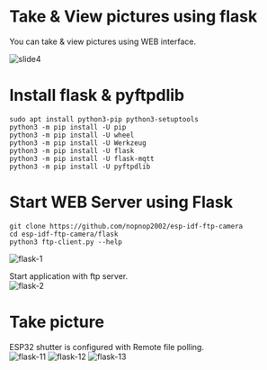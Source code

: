 # Take & View pictures using flask
You can take & view pictures using WEB interface.   

![slide4](https://user-images.githubusercontent.com/6020549/187102613-497a1ef5-5863-4011-aef6-399227576f43.JPG)

# Install flask & pyftpdlib
```
sudo apt install python3-pip python3-setuptools
python3 -m pip install -U pip
python3 -m pip install -U wheel
python3 -m pip install -U Werkzeug
python3 -m pip install -U flask
python3 -m pip install -U flask-mqtt
python3 -m pip install -U pyftpdlib
```

# Start WEB Server using Flask
```
git clone https://github.com/nopnop2002/esp-idf-ftp-camera
cd esp-idf-ftp-camera/flask
python3 ftp-client.py --help
```

![flask-1](https://user-images.githubusercontent.com/6020549/187102653-f30c4655-37ca-4db8-a926-e77a380cdc94.jpg)

Start application with ftp server.   
![flask-2](https://user-images.githubusercontent.com/6020549/187102655-d16c891e-fa84-4e9a-9771-73de524eb594.jpg)


# Take picture
ESP32 shutter is configured with Remote file polling.   
![flask-11](https://user-images.githubusercontent.com/6020549/187102690-e611e921-65da-4cea-bff7-16cc2b0d15cd.jpg)
![flask-12](https://user-images.githubusercontent.com/6020549/187102694-920040c2-a333-43ed-97ad-1978c00ddbac.jpg)
![flask-13](https://user-images.githubusercontent.com/6020549/187102696-d95ce0ab-211d-4196-85c1-dc92c7d6a101.jpg)
